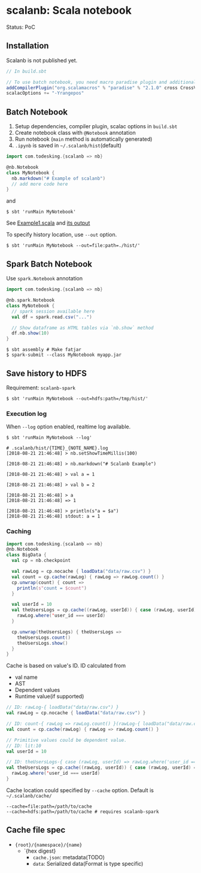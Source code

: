# scalanb: Scala notebook

Status: PoC

## Installation

Scalanb is not published yet.

```sbt
// In build.sbt

// To use batch notebook, you need macro paradise plugin and additional compiler options.
addCompilerPlugin("org.scalamacros" % "paradise" % "2.1.0" cross CrossVersion.full)
scalacOptions += "-Yrangepos"
```

## Batch Notebook

1. Setup dependencies, compiler plugin, scalac options in `build.sbt`
2. Create notebook class with `@Notebook` annotation
3. Run notebook (`main` method is automatically generated)
4. `.ipynb` is saved in `~/.scalanb/hist`(default)

```scala
import com.todesking.{scalanb => nb}

@nb.Notebook
class MyNotebook {
  nb.markdown("# Example of scalanb")
  // add more code here
}
```

and

```shellsession
$ sbt 'runMain MyNotebook'
```

See [Example1.scala](example/src/main/scala/Example1.scala) and [its output](example/output/Example1.ipynb)

To specify history location, use `--out` option.

```shellsession
$ sbt 'runMain MyNotebook --out=file:path=./hist/'
```

## Spark Batch Notebook

Use `spark.Notebook` annotation

```scala
import com.todesking.{scalanb => nb}

@nb.spark.Notebook
class MyNotebook {
  // spark session available here
  val df = spark.read.csv("...")

  // Show dataframe as HTML tables via `nb.show` method
  df.nb.show(10)
}
```

```shellsession
$ sbt assembly # Make fatjar
$ spark-submit --class MyNotebook myapp.jar
```

## Save history to HDFS

Requirement: `scalanb-spark`

```shellsession
$ sbt 'runMain MyNotebook --out=hdfs:path=/tmp/hist/'
```

### Execution log

When `--log` option enabled, realtime log available.

```shellsession
$ sbt 'runMain MyNotebook --log'
```

```
# .scalanb/hist/{TIME}_{NOTE_NAME}.log
[2018-08-21 21:46:48] > nb.setShowTimeMillis(100)

[2018-08-21 21:46:48] > nb.markdown("# Scalanb Example")

[2018-08-21 21:46:48] > val a = 1

[2018-08-21 21:46:48] > val b = 2

[2018-08-21 21:46:48] > a
[2018-08-21 21:46:48] => 1

[2018-08-21 21:46:48] > println(s"a = $a")
[2018-08-21 21:46:48] stdout: a = 1
```

### Caching

```scala
import com.todesking.{scalanb => nb}
@nb.Notebook
class BigData {
  val cp = nb.checkpoint

  val rawLog = cp.nocache { loadData("data/raw.csv") }
  val count = cp.cache(rawLog) { rawLog => rawLog.count() }
  cp.unwrap(count) { count =>
    println(s"count = $count")
  }

  val userId = 10
  val theUsersLogs = cp.cache((rawLog, userId)) { case (rawLog, userId) =>
    rawLog.where('user_id === userId)
  }

  cp.unwrap(theUsersLogs) { theUsersLogs =>
    theUsersLogs.count()
    theUsersLogs.show()
  }
}
```

Cache is based on value's ID.
ID calculated from
* val name
* AST
* Dependent values
* Runtime value(if supported)

```scala
// ID: rawLog-{ loadData("data/raw.csv") }
val rawLog = cp.nocache { loadData("data/raw.csv") }

// ID: count-{ rawLog => rawLog.count() }(rawLog-{ loadData("data/raw.csv") })
val count = cp.cache(rawLog) { rawLog => rawLog.count() }

// Primitive values could be dependent value.
// ID: lit:10
val userId = 10

// ID: theUsersLogs-{ case (rawLog, userId) => rawLog.where('user_id === userId) }((rawLog-{ loadData("data/raw.csv") }, lit:10))
val theUsersLogs = cp.cache((rawLog, userId)) { case (rawLog, userId) =>
  rawLog.where('user_id === userId)
}
```

Cache location could specified by `--cache` option. Default is `~/.scalanb/cache/`

```
--cache=file:path=/path/to/cache
--cache=hdfs:path=/path/to/cache # requires scalanb-spark
```

## Cache file spec

* `{root}/{namespace}/{name}`
  * `{hex digest}
    * `cache.json`: metadata(TODO)
    * `data`: Serialized data(Format is type specific)
